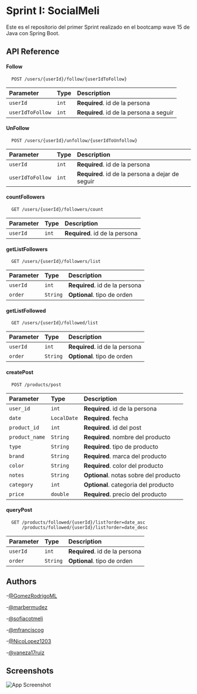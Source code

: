 
# Sprint I: SocialMeli

Este es el repositorio del primer Sprint realizado en el bootcamp wave 15 de Java con Spring Boot. 



## API Reference

#### Follow

```http
  POST /users/{userId}/follow/{userIdToFollow}
```

| Parameter | Type     | Description                |
| :-------- | :------- | :------------------------- |
| `userId` | `int` | **Required**. id de la persona |
| `userIdToFollow` | `int` | **Required**. id de la persona a seguir|

#### UnFollow

```http
  POST /users/{userId}/unfollow/{userIdToUnfollow}
```

| Parameter | Type     | Description                |
| :-------- | :------- | :------------------------- |
| `userId` | `int` | **Required**. id de la persona |
| `userIdToFollow` | `int` | **Required**. id de la persona a dejar de seguir|

#### countFollowers

```http
  GET /users/{userId}/followers/count
```

| Parameter | Type     | Description                |
| :-------- | :------- | :------------------------- |
| `userId` | `int` | **Required**. id de la persona |

#### getListFollowers

```http
  GET /users/{userId}/followers/list
```

| Parameter | Type     | Description                |
| :-------- | :------- | :------------------------- |
| `userId` | `int` | **Required**. id de la persona |
| `order` | `String` | **Optional**. tipo de orden |

#### getListFollowed

```http
  GET /users/{userId}/followed/list
```

| Parameter | Type     | Description                |
| :-------- | :------- | :------------------------- |
| `userId` | `int` | **Required**. id de la persona |
| `order` | `String` | **Optional**. tipo de orden |

#### createPost

```http
  POST /products/post
```

| Parameter | Type     | Description                |
| :-------- | :------- | :------------------------- |
| `user_id` | `int` | **Required**.  id de la persona|
| `date` | `LocalDate` | **Required**.  fecha|
| `product_id` | `int` | **Required**.  id del post|
| `product_name` | `String` | **Required**.  nombre del producto|
| `type` | `String` | **Required**.  tipo de producto|
| `brand` | `String` | **Required**.  marca del producto|
| `color` | `String` | **Required**.  color del producto|
| `notes` | `String` | **Optional**.  notas sobre del producto|
| `category` | `int` | **Optional**.  categoria del producto|
| `price` | `double` | **Required**.  precio del producto|

#### queryPost

```http
  GET /products/followed/{userId}/list?order=date_asc
      /products/followed/{userId}/list?order=date_desc
```

| Parameter | Type     | Description                |
| :-------- | :------- | :------------------------- |
| `userId` | `int` | **Required**.  id de la persona|
| `order` | `String` | **Optional**.  tipo de orden|



## Authors

-[@GomezRodrigoML](https://github.com/GomezRodrigoML)

-[@marbermudez](https://github.com/marbermudez)

-[@sofiacotmeli](https://github.com/sofiacotmeli)

-[@mfranciscog](https://github.com/mfranciscog)

-[@NicoLopez1203](https://github.com/NicoLopez1203)

-[@vaneza17ruiz](https://github.com/ruizandino)



## Screenshots

![App Screenshot](https://i.pinimg.com/originals/f3/38/60/f338609f1bc08eea6b0db4d406f42256.jpg)

